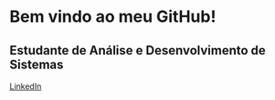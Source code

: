 # Bem vindo ao meu GitHub!
## Estudante de Análise e Desenvolvimento de Sistemas

<a href="url">LinkedIn</a>
